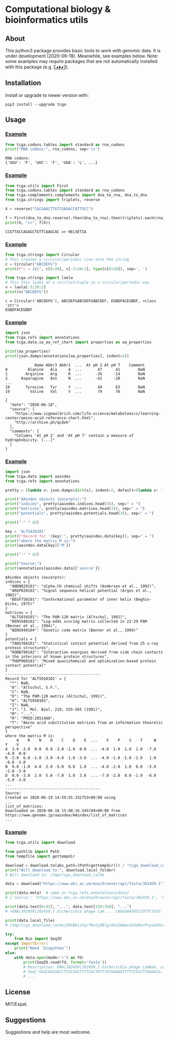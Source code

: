 Computational biology & bioinformatics utils
============================================


## About

This python3 package provides basic tools to work with genomic data.
It is under development (2020-06-18). 
Meanwhile, see examples below.
Note: some examples may require packages 
that are not automatically installed
with this package
(e.g. [ʕ◕ᴥ◕ʔ](https://pandas.pydata.org/)). 


## Installation

Install or upgrade to newer version with:

```shell
pip3 install --upgrade tcga
```


## Usage


### [Example](examples/00001_codons.py)

```python
from tcga.codons.tables import standard as rna_codons
print("RNA codons:", rna_codons, sep='\n')
```

```
RNA codons:
{'UUU': 'F', 'UUC': 'F', 'UUA': 'L', ...}
```


### [Example](examples/00002_compose.py)

```python
from tcga.utils import First
from tcga.codons.tables import standard as rna_codons
from tcga.complements.complements import dna_to_rna, dna_to_dna
from tcga.strings import triplets, reverse

X = reverse("CACGAACTTGTCGAGACCATTGCC")

f = First(dna_to_dna.reverse).then(dna_to_rna).then(triplets).each(rna_codons).join(str)
print(X, "=>", f(X))
```

```
CCGTTACCAGAGCTGTTCAAGCAC => HELVETIA
```


### [Example](examples/00003_circular.py)

```python
from tcga.strings import Circular
# This creates a circular/periodic view onto the string
c = Circular("ABCDEFG")
print(F"c = {c}", c[0:20], c[-3:20:2], type(c[0:20]), sep=', ')

from tcga.strings import laola
# This this looks at a str/list/tuple in a circular/periodic way
v = laola[-3:20:2]
print(v("ABCDEFG"))
```

```
c = Circular('ABCDEFG'), ABCDEFGABCDEFGABCDEF, EGBDFACEGBDF, <class 'str'>
EGBDFACEGBDF
```


### [Example](examples/00004_aa_properties1.py)

```python
import json
from tcga.refs import annotations
from tcga.data.sa_aa_ref_chart import properties as aa_properties

print(aa_properties)
print(json.dumps(annotations[aa_properties], indent=2))
```

```
             Name Abbr3 Abbr1  ...  At pH 2 At pH 7    Comment
0         Alanine   Ala     A  ...       47      41        NaN
1        Arginine   Arg     R  ...      -26     -14        NaN
2      Asparagine   Asn     N  ...      -41     -28        NaN
...
18       Tyrosine   Tyr     Y  ...       49      63        NaN
19         Valine   Val     V  ...       79      76        NaN

{
  "date": "2020-06-18",
  "source": [
    "https://www.sigmaaldrich.com/life-science/metabolomics/learning-center/amino-acid-reference-chart.html",
    "http://archive.ph/qL8ek"
  ],
  "comments": [
    "Columns 'At pH 2' and 'At pH 7' contain a measure of hydrophobicity. [...]"
  ]
}
```


### [Example](examples/00005_aaindex.py)

```python
import json
from tcga.data import aaindex
from tcga.refs import annotations

pretty = (lambda x: json.dumps(dict(x), indent=2, default=(lambda x: '...')))

print("AAindex objects (excerpts):")
print("indices", pretty(aaindex.indices.head(3)), sep=" = ")
print("matrices", pretty(aaindex.matrices.head(3)), sep=" = ")
print("potentials", pretty(aaindex.potentials.head(3)), sep=" = ")

print("-" * 42)

key = 'ALTS910101'
print(F"Record for '{key}'", pretty(aaindex.data[key]), sep=" = ")
print("where the matrix M is:")
print(aaindex.data[key]['M'])

print("-" * 42)

print("Source:")
print(annotations[aaindex.data]['source'])
```

```
AAindex objects (excerpts):
indices = {
  "ANDN920101": "alpha-CH chemical shifts (Andersen et al., 1992)",
  "ARGP820102": "Signal sequence helical potential (Argos et al., 1982)",
  "BEGF750101": "Conformational parameter of inner helix (Beghin-Dirkx, 1975)"
}
matrices = {
  "ALTS910101": "The PAM-120 matrix (Altschul, 1991)",
  "BENS940102": "Log-odds scoring matrix collected in 22-29 PAM (Benner et al., 1994)",
  "BENS940104": "Genetic code matrix (Benner et al., 1994)"
}
potentials = {
  "TANS760101": "Statistical contact potential derived from 25 x-ray protein structures",
  "ROBB790102": "Interaction energies derived from side chain contacts in the interiors of known protein structures",
  "THOP960101": "Mixed quasichemical and optimization-based protein contact potential"
}
------------------------------------------
Record for 'ALTS910101' = {
  "*": NaN,
  "A": "Altschul, S.F.",
  "C": NaN,
  "D": "The PAM-120 matrix (Altschul, 1991)",
  "H": "ALTS910101",
  "I": NaN,
  "J": "J. Mol. Biol. 219, 555-565 (1991)",
  "M": "...",
  "R": "PMID:2051488",
  "T": "Amino acid substitution matrices from an information theoretic perspective"
}
where the matrix M is:
     A    R    N    D    C    Q    E  ...    F    P    S    T     W    Y    V
A  3.0 -3.0  0.0  0.0 -3.0 -1.0  0.0  ... -4.0  1.0  1.0  1.0  -7.0 -4.0  0.0
R -3.0  6.0 -1.0 -3.0 -4.0  1.0 -3.0  ... -4.0 -1.0 -1.0 -2.0   1.0 -6.0 -3.0
N  0.0 -1.0  4.0  2.0 -5.0  0.0  1.0  ... -4.0 -2.0  1.0  0.0  -5.0 -2.0 -3.0
D  0.0 -3.0  2.0  5.0 -7.0  1.0  3.0  ... -7.0 -2.0  0.0 -1.0  -8.0 -5.0 -3.0
...
------------------------------------------
Source:
Created on 2020-06-19 14:59:55.332753+00:00 using
...
list_of_matrices: 
Downloaded on 2020-06-18 15:00:16.545749+00:00 from
https://www.genome.jp/aaindex/AAindex/list_of_matrices
...
```


### [Example](examples/00006_download.py)

```python
from tcga.utils import download

from pathlib import Path
from tempfile import gettempdir

download = download.to(abs_path=(Path(gettempdir()) / "tcga_download_cache"))
print("Will download to:", download.local_folder)
# Will download to: /tmp/tcga_download_cache

data = download("https://www.ebi.ac.uk/ena/browser/api/fasta/J02459.1").again(True).now

print(data.meta)  # same as tcga.refs.annotations[data]
# {'source': 'https://www.ebi.ac.uk/ena/browser/api/fasta/J02459.1', 'datetime': '2020-06-25 07:18:52.065826+00:00'}

print(data.text[0:42], "...", data.text[330:350], "...")
# >ENA|J02459|J02459.1 Escherichia phage Lam ... CAGGGAATGCCCGTTCTGCG ...

print(data.local_file)
# /tmp/tcga_download_cache/Z9tBKiJCqrfWuYy5BlgrA3zZAWav2CUd4xrPsya93Os=.zip

try:
    from Bio import SeqIO
except ImportError:
    print("Need `biopython`")
else:
    with data.open(mode='r') as fd:
        print(SeqIO.read(fd, format='fasta'))
        # Description: ENA|J02459|J02459.1 Escherichia phage Lambda, complete genome.
        # Seq('GGGCGGCGACCTCGCGGGTTTTCGCTATTTATGAAAATTTTCCGGTTTAAGGCG...ACG', SingleLetterAlphabet())
        # ... 
```


## License

MIT/Expat.


## Suggestions

Suggestions and help are most welcome. 
